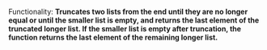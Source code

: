 Functionality: **Truncates two lists from the end until they are no longer equal or until the smaller list is empty, and returns the last element of the truncated longer list. If the smaller list is empty after truncation, the function returns the last element of the remaining longer list.**